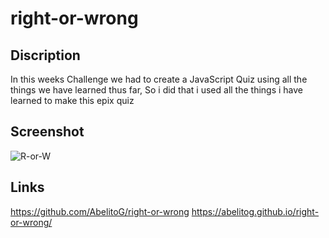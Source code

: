 # right-or-wrong

## Discription
In this weeks Challenge we had to create a JavaScript Quiz using all the things we have learned thus far, So i did that i used all the things i have learned to make this epix quiz

## Screenshot
![R-or-W](https://user-images.githubusercontent.com/106440999/186065678-67f028e2-8c19-460c-a6cd-851ee9bb3fa2.PNG)

## Links
https://github.com/AbelitoG/right-or-wrong
https://abelitog.github.io/right-or-wrong/